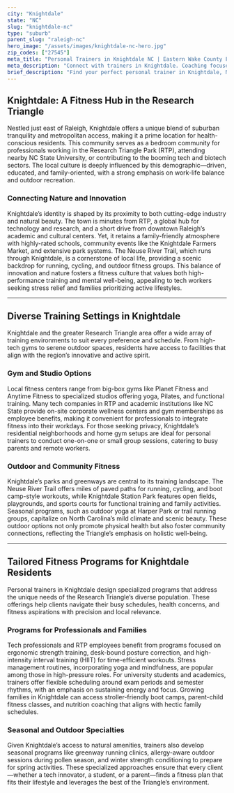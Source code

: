 ```yaml
---
city: "Knightdale"
state: "NC"
slug: "knightdale-nc"
type: "suburb"
parent_slug: "raleigh-nc"
hero_image: "/assets/images/knightdale-nc-hero.jpg"
zip_codes: ["27545"]
meta_title: "Personal Trainers in Knightdale NC | Eastern Wake County Fitness"
meta_description: "Connect with trainers in Knightdale. Coaching focused on growing community needs, family-oriented wellness, and eastern Wake County active lifestyles."
brief_description: "Find your perfect personal trainer in Knightdale, NC, the vibrant gateway to the Research Triangle. We connect busy tech professionals, university affiliates, and growing families with certified trainers who specialize in high-intensity interval training, stress-reducing yoga, and family-friendly fitness programs. Whether you prefer private sessions at home, corporate wellness at RTP, or outdoor workouts along the Neuse River Trail, our service matches you with a trainer who understands your Raleigh-area lifestyle. Achieve your fitness goals with a personalized plan designed for the Triangle's dynamic, health-conscious community."
---
```

## Knightdale: A Fitness Hub in the Research Triangle

Nestled just east of Raleigh, Knightdale offers a unique blend of suburban tranquility and metropolitan access, making it a prime location for health-conscious residents. This community serves as a bedroom community for professionals working in the Research Triangle Park (RTP), attending nearby NC State University, or contributing to the booming tech and biotech sectors. The local culture is deeply influenced by this demographic—driven, educated, and family-oriented, with a strong emphasis on work-life balance and outdoor recreation.

### Connecting Nature and Innovation
Knightdale’s identity is shaped by its proximity to both cutting-edge industry and natural beauty. The town is minutes from RTP, a global hub for technology and research, and a short drive from downtown Raleigh’s academic and cultural centers. Yet, it retains a family-friendly atmosphere with highly-rated schools, community events like the Knightdale Farmers Market, and extensive park systems. The Neuse River Trail, which runs through Knightdale, is a cornerstone of local life, providing a scenic backdrop for running, cycling, and outdoor fitness groups. This balance of innovation and nature fosters a fitness culture that values both high-performance training and mental well-being, appealing to tech workers seeking stress relief and families prioritizing active lifestyles.

---

## Diverse Training Settings in Knightdale

Knightdale and the greater Research Triangle area offer a wide array of training environments to suit every preference and schedule. From high-tech gyms to serene outdoor spaces, residents have access to facilities that align with the region’s innovative and active spirit.

### Gym and Studio Options
Local fitness centers range from big-box gyms like Planet Fitness and Anytime Fitness to specialized studios offering yoga, Pilates, and functional training. Many tech companies in RTP and academic institutions like NC State provide on-site corporate wellness centers and gym memberships as employee benefits, making it convenient for professionals to integrate fitness into their workdays. For those seeking privacy, Knightdale’s residential neighborhoods and home gym setups are ideal for personal trainers to conduct one-on-one or small group sessions, catering to busy parents and remote workers.

### Outdoor and Community Fitness
Knightdale’s parks and greenways are central to its training landscape. The Neuse River Trail offers miles of paved paths for running, cycling, and boot camp-style workouts, while Knightdale Station Park features open fields, playgrounds, and sports courts for functional training and family activities. Seasonal programs, such as outdoor yoga at Harper Park or trail running groups, capitalize on North Carolina’s mild climate and scenic beauty. These outdoor options not only promote physical health but also foster community connections, reflecting the Triangle’s emphasis on holistic well-being.

---

## Tailored Fitness Programs for Knightdale Residents

Personal trainers in Knightdale design specialized programs that address the unique needs of the Research Triangle’s diverse population. These offerings help clients navigate their busy schedules, health concerns, and fitness aspirations with precision and local relevance.

### Programs for Professionals and Families
Tech professionals and RTP employees benefit from programs focused on ergonomic strength training, desk-bound posture correction, and high-intensity interval training (HIIT) for time-efficient workouts. Stress management routines, incorporating yoga and mindfulness, are popular among those in high-pressure roles. For university students and academics, trainers offer flexible scheduling around exam periods and semester rhythms, with an emphasis on sustaining energy and focus. Growing families in Knightdale can access stroller-friendly boot camps, parent-child fitness classes, and nutrition coaching that aligns with hectic family schedules.

### Seasonal and Outdoor Specialties
Given Knightdale’s access to natural amenities, trainers also develop seasonal programs like greenway running clinics, allergy-aware outdoor sessions during pollen season, and winter strength conditioning to prepare for spring activities. These specialized approaches ensure that every client—whether a tech innovator, a student, or a parent—finds a fitness plan that fits their lifestyle and leverages the best of the Triangle’s environment.